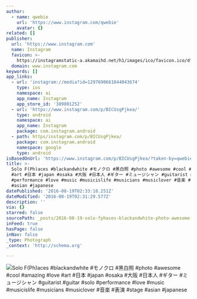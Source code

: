 ```yaml
---
author:
  - name: qwebie
    url: 'https://www.instagram.com/qwebie'
    avatar: {}
related: []
publisher:
  url: 'https://www.instagram.com'
  name: Instagram
  favicon: >-
    https://instagramstatic-a.akamaihd.net/h1/images/ico/favicon.ico/dfa85bb1fd63.ico
  domain: www.instagram.com
keywords: []
app_links:
  - url: 'instagram://media?id=1297690661844043674'
    type: ios
    namespace: ai
    app_name: Instagram
    app_store_id: '389801252'
  - url: 'https://www.instagram.com/p/BICUsgPjkea/'
    type: android
    namespace: ai
    app_name: Instagram
    package: com.instagram.android
  - path: https/instagram.com/p/BICUsgPjkea/
    package: com.instagram.android
    namespace: google
    type: android
isBasedOnUrl: 'https://www.instagram.com/p/BICUsgPjkea/?taken-by=qwebie'
title: >-
  Solo F(Ph)aces #blackandwhite #モノクロ #黑白照 #photo #awesome #cool #amazing #love
  #art #日本 #japan #osaka #大阪 #日本人 #ギター #ミュージシャン #guitarist #guitar #solo
  #performance #love #music #musicislife #musicians #musiclover #音楽 #表演 #stage
  #asian #japanese
datePublished: '2016-08-19T02:33:18.251Z'
dateModified: '2016-08-19T02:31:29.577Z'
description: ''
via: {}
starred: false
sourcePath: _posts/2016-08-19-solo-fphaces-blackandwhite-photo-awesome-co.md
inFeed: true
hasPage: false
inNav: false
_type: Photograph
_context: 'http://schema.org'

---
```

![Solo F(Ph)aces #blackandwhite #モノクロ #黑白照 #photo #awesome #cool #amazing #love #art #日本 #japan #osaka #大阪 #日本人 #ギター #ミュージシャン #guitarist #guitar #solo #performance #love #music #musicislife #musicians #musiclover #音楽 #表演 #stage #asian #japanese](https://scontent.cdninstagram.com/t51.2885-15/s640x640/sh0.08/e35/13694799_594200307406225_339995973_n.jpg?ig_cache_key=MTI5NzY5MDY2MTg0NDA0MzY3NA%3D%3D.2)